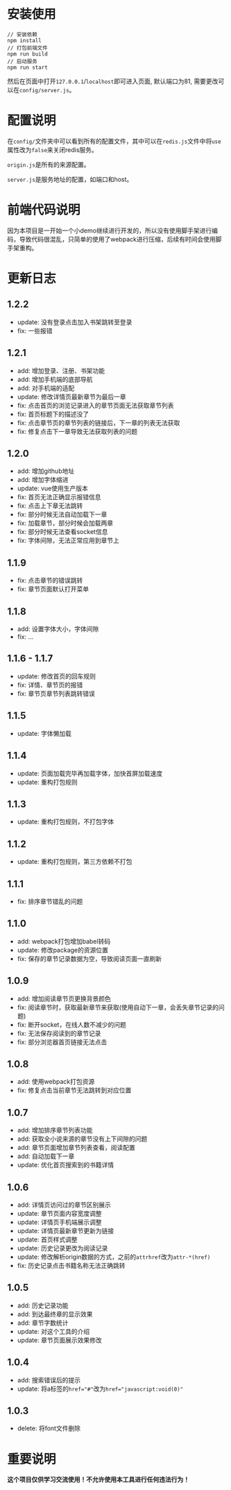 # 安装使用

```shell
// 安装依赖
npm install
// 打包前端文件
npm run build
// 启动服务
npm run start
```

然后在页面中打开`127.0.0.1`/`localhost`即可进入页面, 默认端口为81, 需要更改可以在`config/server.js`。

# 配置说明

在`config/`文件夹中可以看到所有的配置文件，其中可以在`redis.js`文件中将`use`属性改为`false`来关闭redis服务。

`origin.js`是所有的来源配置。

`server.js`是服务地址的配置，如端口和host。

# 前端代码说明

因为本项目是一开始一个小demo继续进行开发的，所以没有使用脚手架进行编码，导致代码很混乱，只简单的使用了webpack进行压缩，后续有时间会使用脚手架重构。

# 更新日志

## 1.2.2

* update: 没有登录点击加入书架跳转至登录
* fix: 一些报错

## 1.2.1

* add: 增加登录、注册、书架功能
* add: 增加手机端的底部导航
* add: 对手机端的适配
* update: 修改详情页最新章节为最后一章
* fix: 点击首页的浏览记录进入的章节页面无法获取章节列表
* fix: 首页标题下的描述没了
* fix: 点击章节页的章节列表的链接后，下一章的列表无法获取
* fix: 修复点击下一章导致无法获取列表的问题

## 1.2.0

* add: 增加github地址
* add: 增加字体缩进
* update: vue使用生产版本
* fix: 首页无法正确显示报错信息
* fix: 点击上下章无法跳转
* fix: 部分时候无法自动加载下一章
* fix: 加载章节，部分时候会加载两章
* fix: 部分时候无法查看socket信息
* fix: 字体间隙，无法正常应用到章节上

## 1.1.9

* fix: 点击章节的错误跳转
* fix: 章节页面默认打开菜单

## 1.1.8

* add: 设置字体大小，字体间隙
* fix: ...

## 1.1.6 - 1.1.7

* update: 修改首页的回车规则
* fix: 详情、章节页的报错
* fix: 章节页章节列表跳转错误

## 1.1.5

* update: 字体懒加载

## 1.1.4

* update: 页面加载完毕再加载字体，加快首屏加载速度
* update: 重构打包规则

## 1.1.3

* update: 重构打包规则，不打包字体

## 1.1.2

* update: 重构打包规则，第三方依赖不打包

## 1.1.1

* fix: 排序章节错乱的问题

## 1.1.0

* add: webpack打包增加babel转码
* update: 修改package的资源位置
* fix: 保存的章节记录数据为空，导致阅读页面一直刷新

## 1.0.9

* add: 增加阅读章节页更换背景颜色
* fix: 阅读章节时，获取最新章节来获取(使用自动下一章，会丢失章节记录的问题)
* fix: 断开socket，在线人数不减少的问题
* fix: 无法保存阅读到的章节记录
* fix: 部分浏览器首页链接无法点击

## 1.0.8

* add: 使用webpack打包资源
* fix: 修复点击当前章节无法跳转到对应位置

## 1.0.7

* add: 增加排序章节列表功能
* add: 获取全小说来源的章节没有上下间隙的问题
* add: 章节页面增加章节列表查看，阅读配置
* add: 自动加载下一章
* update: 优化首页搜索到的书籍详情

## 1.0.6

* add: 详情页访问过的章节区别展示
* update: 章节页面内容宽度调整
* update: 详情页手机端展示调整
* update: 详情页最新章节更新为链接
* update: 首页样式调整
* update: 历史记录更改为阅读记录
* update: 修改解析origin数据的方式，之前的`attrhref`改为`attr-*(href)`
* fix: 历史记录点击书籍名称无法正确跳转

## 1.0.5

* add: 历史记录功能
* add: 到达最终章的显示效果
* add: 章节字数统计
* update: 对这个工具的介绍
* update: 章节页面展示效果修改

## 1.0.4

* add: 搜索错误后的提示
* update: 将a标签的`href="#"`改为`href="javascript:void(0)"`

## 1.0.3

* delete: 将font文件删除

# 重要说明

**这个项目仅供学习交流使用！不允许使用本工具进行任何违法行为！**